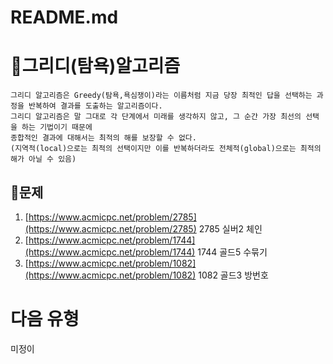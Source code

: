 # README.md

# 👹그리디(탐욕)알고리즘

```
그리디 알고리즘은 Greedy(탐욕,욕심쟁이)라는 이름처럼 지금 당장 최적인 답을 선택하는 과정을 반복하여 결과를 도출하는 알고리즘이다.
그리디 알고리즘은 말 그대로 각 단계에서 미래를 생각하지 않고, 그 순간 가장 최선의 선택을 하는 기법이기 때문에
종합적인 결과에 대해서는 최적의 해를 보장할 수 없다.
(지역적(local)으로는 최적의 선택이지만 이를 반복하더라도 전체적(global)으로는 최적의 해가 아닐 수 있음)
```

## 🙂문제

1. [https://www.acmicpc.net/problem/2785](https://www.acmicpc.net/problem/2785) 2785 실버2 체인
2. [https://www.acmicpc.net/problem/1744](https://www.acmicpc.net/problem/1744) 1744 골드5 수묶기
3. [https://www.acmicpc.net/problem/1082](https://www.acmicpc.net/problem/1082) 1082 골드3 방번호
 

# 다음 유형

미정이
